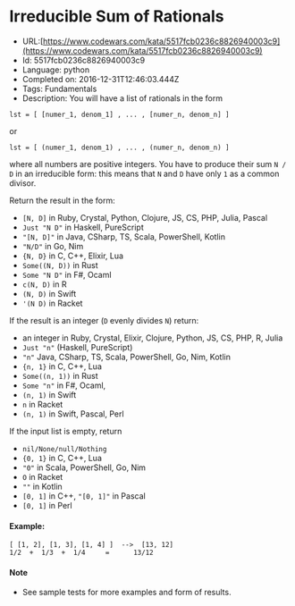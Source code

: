 # Irreducible Sum of Rationals

 - URL:[https://www.codewars.com/kata/5517fcb0236c8826940003c9](https://www.codewars.com/kata/5517fcb0236c8826940003c9)
 - Id: 5517fcb0236c8826940003c9
 - Language: python
 - Completed on: 2016-12-31T12:46:03.444Z
 - Tags: Fundamentals
 - Description:
You will have a list of rationals in the form
```
lst = [ [numer_1, denom_1] , ... , [numer_n, denom_n] ]
```
or
```
lst = [ (numer_1, denom_1) , ... , (numer_n, denom_n) ]
```
where all numbers are positive integers. You have to produce their sum `N / D` in an irreducible form: this means that `N` and `D` have only `1` as a common divisor.

Return the result in the form:

- `[N, D]` in Ruby, Crystal, Python, Clojure, JS, CS, PHP, Julia, Pascal
- `Just "N D"` in Haskell, PureScript
- `"[N, D]"` in Java, CSharp, TS, Scala, PowerShell, Kotlin
- `"N/D"` in Go, Nim
- `{N, D}` in C, C++, Elixir, Lua
- `Some((N, D))` in Rust
- `Some "N D"` in F#, Ocaml
- `c(N, D)` in R
- `(N, D)` in Swift
- `'(N D)` in Racket

If the result is an integer (`D` evenly divides `N`) return:

- an integer in Ruby, Crystal, Elixir, Clojure, Python, JS, CS, PHP, R, Julia
- `Just "n"` (Haskell, PureScript)
- `"n"` Java, CSharp, TS, Scala, PowerShell, Go, Nim, Kotlin
- `{n, 1}` in C, C++, Lua
- `Some((n, 1))` in Rust
- `Some "n"` in F#, Ocaml,
- `(n, 1)` in Swift
- `n` in Racket 
- `(n, 1)` in Swift, Pascal, Perl

If the input list is empty, return 

- `nil/None/null/Nothing` 
- `{0, 1}` in C, C++, Lua
- `"0"` in Scala, PowerShell, Go, Nim
- `O` in Racket
- `""` in Kotlin
- `[0, 1]` in C++, `"[0, 1]"` in Pascal
- `[0, 1]` in Perl

#### Example:
```
[ [1, 2], [1, 3], [1, 4] ]  -->  [13, 12]
1/2  +  1/3  +  1/4     =      13/12
```
#### Note

* See sample tests for more examples and form of results. 

